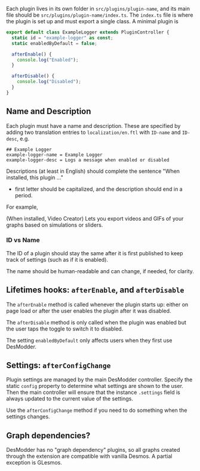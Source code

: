 Each plugin lives in its own folder in `src/plugins/plugin-name`, and its main file should be `src/plugins/plugin-name/index.ts`. The `index.ts` file is where the plugin is set up and must export a single class. A minimal plugin is

```ts
export default class ExampleLogger extends PluginController {
  static id = "example-logger" as const;
  static enabledByDefault = false;

  afterEnable() {
    console.log("Enabled");
  }

  afterDisable() {
    console.log("Disabled");
  }
}
```

## Name and Description

Each plugin must have a name and description. These are specified by adding two translation entries to `localization/en.ftl` with `ID-name` and `ID-desc`, e.g.

```ftl
## Example Logger
example-logger-name = Example Logger
example-logger-desc = Logs a message when enabled or disabled
```

Descriptions (at least in English) should complete the sentence "When installed, this plugin ..."

- first letter should be capitalized, and the description should end in a period.

For example,

(When installed, Video Creator) Lets you export videos and GIFs of your graphs based on simulations or sliders.

### ID vs Name

The ID of a plugin should stay the same after it is first published to keep track of settings (such as if it is enabled).

The name should be human-readable and can change, if needed, for clarity.

## Lifetimes hooks: `afterEnable`, and `afterDisable`

The `afterEnable` method is called whenever the plugin starts up: either on page load or after the user enables the plugin after it was disabled.

The `afterDisable` method is only called when the plugin was enabled but the user taps the toggle to switch it to disabled.

The setting `enabledByDefault` only affects users when they first use DesModder.

## Settings: `afterConfigChange`

Plugin settings are managed by the main DesModder controller. Specify the static `config` property to determine what settings are shown to the user. Then the main controller will ensure that the instance `.settings` field is always updated to the current value of the settings.

Use the `afterConfigChange` method if you need to do something when the settings changes.

## Graph dependencies?

DesModder has no "graph dependency" plugins, so all graphs created through the extension are compatible with vanilla Desmos. A partial exception is GLesmos.
